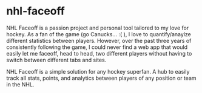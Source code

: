# nhl-faceoff

NHL Faceoff is a passion project and personal tool tailored to my love for hockey. As a fan of the game (go Canucks... :( ), I love to quantify/anaylze different statistics between players. However, over the past three years of consistently following the game, I could never find a web app that would easily let me faceoff, head to head, two different players without having to switch between different tabs and sites. 

NHL Faceoff is a simple solution for any hockey superfan. A hub to easily track all stats, points, and analytics between players of any position or team in the NHL.
